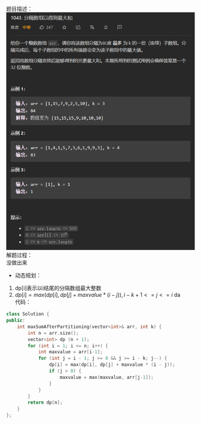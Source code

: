 题目描述：  
![image](/algorithmn/dynamic_programming/image/image58.png)  
解题过程：  
没做出来  
- 动态规划：
1. dp[i]表示以i结尾的分隔数组最大整数
2. $dp[i] = max(dp[i], dp[j] + maxvalue * (i - j)),i - k + 1 <= j <= i$ da  
代码：  
```cpp
class Solution {
public:
    int maxSumAfterPartitioning(vector<int>& arr, int k) {
        int n = arr.size();
        vector<int> dp (n + 1);
        for (int i = 1; i <= n; i++) {
            int maxvalue = arr[i-1];
            for (int j = i - 1; j >= 0 && j >= i - k; j--) {
                dp[i] = max(dp[i], dp[j] + maxvalue * (i - j));
                if (j > 0) {
                    maxvalue = max(maxvalue, arr[j-1]);
                }
            }
        }
        return dp[n];
    }
};
```